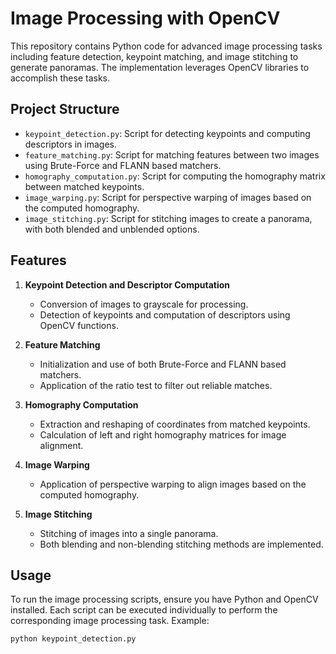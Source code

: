 # Image Processing with OpenCV

This repository contains Python code for advanced image processing tasks including feature detection, keypoint matching, and image stitching to generate panoramas. The implementation leverages OpenCV libraries to accomplish these tasks.

## Project Structure

- `keypoint_detection.py`: Script for detecting keypoints and computing descriptors in images.
- `feature_matching.py`: Script for matching features between two images using Brute-Force and FLANN based matchers.
- `homography_computation.py`: Script for computing the homography matrix between matched keypoints.
- `image_warping.py`: Script for perspective warping of images based on the computed homography.
- `image_stitching.py`: Script for stitching images to create a panorama, with both blended and unblended options.

## Features

1. **Keypoint Detection and Descriptor Computation**
   - Conversion of images to grayscale for processing.
   - Detection of keypoints and computation of descriptors using OpenCV functions.

2. **Feature Matching**
   - Initialization and use of both Brute-Force and FLANN based matchers.
   - Application of the ratio test to filter out reliable matches.

3. **Homography Computation**
   - Extraction and reshaping of coordinates from matched keypoints.
   - Calculation of left and right homography matrices for image alignment.

4. **Image Warping**
   - Application of perspective warping to align images based on the computed homography.

5. **Image Stitching**
   - Stitching of images into a single panorama.
   - Both blending and non-blending stitching methods are implemented.

## Usage

To run the image processing scripts, ensure you have Python and OpenCV installed. Each script can be executed individually to perform the corresponding image processing task. Example:

```bash
python keypoint_detection.py
